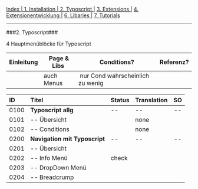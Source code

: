 [Index   | ](README.md)  [1. Installation   | ](1-installation.md)  [2. Typoscript   |](2-typoscript.md)   [3. Extensions  |](3-extensions.md)  [4. Extensionentwicklung  |](4-extensionentwicklung.md)  [6. Libaries  |](6-libaries.md)  [7. Tutorials](7-tutorials.md) 
***

###2. Typoscript###

4 Hauptmenüblöcke für Typoscript

| Einleitung | Page & Libs  | Conditions? | Referenz?  |
|--|--|--|--|
|  | auch Menus | nur Cond wahrscheinlich zu wenig | | 


| ID   | Titel                         | Status       | Translation | SO   |
| :--- | :---------------------------- | :----------- | :---------- | :--: |
| 0100 | **Typoscript allg**           | --           | --          | --   |
| 0101 | -- Übersicht                  |              | none        |      |
| 0102 | -- Conditions                 |              | none        |      |
| 0200 | **Navigation mit Typoscript** | --           | --          | --   |
| 0201 | -- Übersicht                  |              |             |      |
| 0202 | -- Info Menü                  |  check       |             |      |
| 0203 | -- DropDown Menü              |              |             |      |
| 0204 | -- Breadcrump                 |              |             |      |

